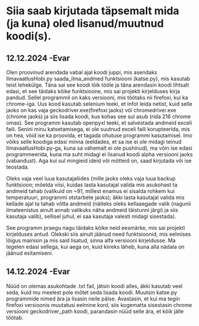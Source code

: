 # Siia saab kirjutada täpsemalt mida (ja kuna) oled lisanud/muutnud koodi(s).

## 12.12.2024 -Evar
Olen proovinud arendada vabal ajal koodi juppi, mis asendaks IlmavaatlusHobi.py saada_ilma_andmed funktsiooni (katse.py), mis kasutab teist lehekülge. Täna sai see koodi lõik tööle ja täna arendasin koodi lihtsalt edasi, et see täidaks kõike funktsioone, mis sai projekti kirjelduses kirja pandud. Sellel programmil on kaks versiooni, mis töötaks nii firefoxi, kui ka chrome-iga. Uus kood kasutab selenium teeki, et infot leida netist, kuid selle jaoks on kas vaja geckodriver.exe(firefoxi jaoks) või chromedriver.exe (chrome jaoks) ja siis lisada koodi, kus kohas see sul asub (rida 216 chrome omas). See programm kasutab openpyxl teeki, et salvestada andmeid exceli faili. Senini minu katsetamisega, ei ole suutnud exceli faili korupteerida, mis on hea, võid ise ka proovida, et tagada ohutuse programmi kasutamisel. Imo võiks selle koodiga edasi minna (eeldades, et sa ise ei ole midagi teinud IlmavaatlusHobi.py-ga, kuna sa vähemalt ei ole pushinud), ma võin ise edasi programmeerida, kuna ma suht midagi ei lisanud koodi alpha versiooni jaoks (vabandust). Aga kui sul mingieid ideid või mõtteid on, saad kirjutada või ise teostada. 

Oleks vaja veel luua kasutajaliides (mille jaoks oleks vaja luua backup funktsioon; mõelda viisi, kuidas lasta kasutajal valida mis asukohast ta andmeid tahab (valikuid on ~91, millest enamus ei sisalda rohkem kui temperatuuri, programmi otstarbete jaoks); äkki lasta kasutajal valida mis kellade ajal ta tahab võtta andmeid (näiteks oleks kellaaegade valik (nagunii ilmateenistus ainult annab valikuks näha andmeid täistunni järgi) ja siis kasutaja valib), sellisel juhul, ei saa kasutaja valesti midagi sisestada). 

See programm praegu nagu täidaks kõike neid eesmärke, mis sai projekti kirjelduses antud. Olekski siis ainult jäänud need funktsioonid, mis eelmises lõigus mainisin ja mis said lisatud, sinna alfa versiooni kirjeldusse. Ma tegelen edasi sellega, kui aega on, kuid kiireks läheb, kuna alla nädala on jäänud esitamiseni.

## 14.12.2024 -Evar
Nüüd on olemas asukohtade .txt fail, jätsin koodi alles, äkki kasutab veel seda, kuid mu meelest pole mõtet seda lisada koodi. Muutsin katse.py programmide nimed ära ja lisasin neile päise. Avastasin, et kui ma tegin firefoxi versioonis muutatusi eelmine kord, siis kogematta sisestasin chrome versiooni geckodriver_path koodi, parandasin nüüd selle ära, et kõik jälle töötab.